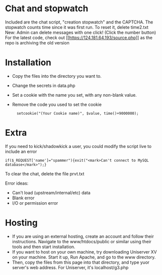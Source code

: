 # Chat and stopwatch
Included are the chat script, "creation stopwatch" and the CAPTCHA.
The stopwatch counts time since it was first run. To reset it, delete time2.txt
New: Admin can delete messages with one click! (Click the number button)
For the latest code, check out [[https://124.181.64.193/source.php]] as the repo is archiving the old version

# Installation
* Copy the files into the directory you want to.
* Change the secrets in data.php
* Set a cookie with the name you set, with any non-blank value.
* Remove the code you used to set the cookie

        setcookie("(Your Cookie name)", $value, time()+9000000);

# Extra
If you need to kick/shadowkick a user, you could modify the script live to include an error
  
    if($_REQUEST['name']="spammer"){exit("<mark>Can't connect to MySQL database</mark>");}
  
To clear the chat, delete the file prvt.txt

Error ideas:
* Can't load (upstream/internal/etc) data
* Blank error
* I/O or permission error

# Hosting
* If you are using an external hosting, create an account and follow their instructions. Navigate to the www/htdocs/public or similar using their tools and then start installation.
* If you want to host on your own machine, try downloading Uniserver XV on your machine. Start it up, Run Apache, and go to the www directory.
* Then, copy the files from this page into that directory, and type yuor server's web address. For Uniserver, it's localhost/g3.php
